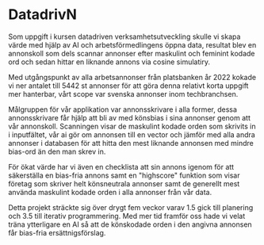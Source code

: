 # DatadrivN
Som uppgift i kursen datadriven verksamhetsutveckling skulle vi skapa värde med hjälp av AI och arbetsförmedlingens öppna data,
resultat blev en annonskoll som dels scannar annonser efter maskulint och feminint kodade ord och sedan hittar en liknande annons via cosine simulatiry.

Med utgångspunkt av alla arbetsannonser från platsbanken år 2022 kokade vi ner antalet till 5442 st annonser för att göra denna relativt korta uppgift mer hanterbar, 
vårt scope var svenska annonser inom techbranchsen.

Målgruppen för vår applikation var annonsskrivare i alla former, dessa annonsskrivare får hjälp att bli av med könsbias i sina annonser genom att vår annonskoll.
Scanningen visar de maskulint kodade orden som skrivits in i inputfältet, vår ai gör om annonsen till en vector och jämför med alla andra annonser i databasen för att hitta
den mest liknande annonsen med mindre bias-ord än den man skrev in. 

För ökat värde har vi även en checklista att sin annons igenom för att säkerställa en bias-fria annons samt en "highscore" funktion som visar företag som skriver helt
könsneutrala annonser samt de generellt mest använda maskulint kodade orden i alla annonser från vår data.

Detta projekt sträckte sig över drygt fem veckor varav 1.5 gick till planering och 3.5 till iterativ programmering.
Med mer tid framför oss hade vi velat träna ytterligare en AI så att de könskodade orden i den angivna annonsen får bias-fria ersättnigsförslag.
